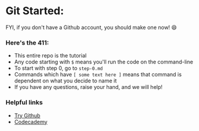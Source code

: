 # Git Started:
FYI, if you don't have a Github account, you should make one now! :smile:

### Here's the 411:
- This entire repo is the tutorial
- Any code starting with `$` means you'll run the code on the command-line
- To start with step 0, go to `step-0.md`
- Commands which have `[ some text here ]` means that command is dependent on what you decide to name it
- If you have any questions, raise your hand, and we will help!

### Helpful links
- [Try Github](https://try.github.io/levels/challenges/1)
- [Codecademy](https://www.codecademy.com/en/courses/learn-git/)
